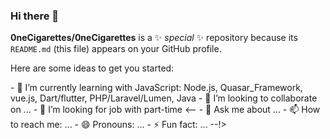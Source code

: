 ### Hi there 👋

**0neCigarettes/0neCigarettes** is a ✨ _special_ ✨ repository because its `README.md` (this file) appears on your GitHub profile.

Here are some ideas to get you started:
<!--
- 🔭 I’m currently working on ...
--!>

- 🌱 I’m currently learning with JavaScript: Node.js, Quasar_Framework, vue.js, Dart/flutter, PHP/Laravel/Lumen, Java
- 👯 I’m looking to collaborate on ...
- 🤔 I’m looking for job with part-time

<--
- 💬 Ask me about ...
- 📫 How to reach me: ...
- 😄 Pronouns: ...
- ⚡ Fun fact: ...
--!>
